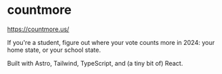 # countmore

https://countmore.us/

If you're a student, figure out where your vote counts more in 2024: your home state, or your school state.

Built with Astro, Tailwind, TypeScript, and (a tiny bit of) React.
